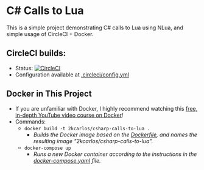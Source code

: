 # C# Calls to Lua
This is a simple project demonstrating C# calls to Lua using NLua, and simple usage of CircleCI + Docker.

## CircleCI builds:
- Status: [![CircleCI](https://circleci.com/gh/2kCarlos/csharp-calls-to-lua/tree/main.svg?style=shield)](https://circleci.com/gh/2kCarlos/csharp-calls-to-lua/tree/main)
- Configuration available at [.circleci/config.yml](.circleci/config.yml)

## Docker in This Project
- If you are unfamiliar with Docker, I highly recommend watching this [free, in-depth YouTube video course on Docker](https://www.youtube.com/watch?v=zJ6WbK9zFpI&ab_channel=KodeKloud)!
- Commands:
  - `docker build -t 2kcarlos/csharp-calls-to-lua .`
    - _Builds the Docker image based on the [Dockerfile](Dockerfile), and names the resulting image "2kcarlos/csharp-calls-to-lua"._
  - `docker-compose up`
    - _Runs a new Docker container according to the instructions in the [docker-compose.yaml](docker-compose.yaml) file._
